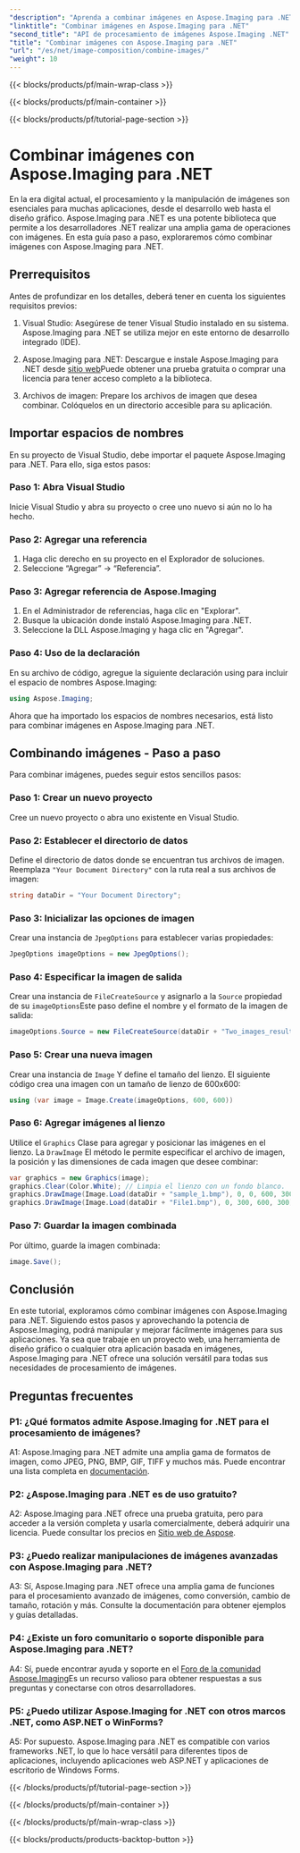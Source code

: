 ```yaml
---
"description": "Aprenda a combinar imágenes en Aspose.Imaging para .NET. Una guía paso a paso para un procesamiento de imágenes potente."
"linktitle": "Combinar imágenes en Aspose.Imaging para .NET"
"second_title": "API de procesamiento de imágenes Aspose.Imaging .NET"
"title": "Combinar imágenes con Aspose.Imaging para .NET"
"url": "/es/net/image-composition/combine-images/"
"weight": 10
---
```


{{< blocks/products/pf/main-wrap-class >}}

{{< blocks/products/pf/main-container >}}

{{< blocks/products/pf/tutorial-page-section >}}

# Combinar imágenes con Aspose.Imaging para .NET

En la era digital actual, el procesamiento y la manipulación de imágenes son esenciales para muchas aplicaciones, desde el desarrollo web hasta el diseño gráfico. Aspose.Imaging para .NET es una potente biblioteca que permite a los desarrolladores .NET realizar una amplia gama de operaciones con imágenes. En esta guía paso a paso, exploraremos cómo combinar imágenes con Aspose.Imaging para .NET. 

## Prerrequisitos

Antes de profundizar en los detalles, deberá tener en cuenta los siguientes requisitos previos:

1. Visual Studio: Asegúrese de tener Visual Studio instalado en su sistema. Aspose.Imaging para .NET se utiliza mejor en este entorno de desarrollo integrado (IDE).

2. Aspose.Imaging para .NET: Descargue e instale Aspose.Imaging para .NET desde [sitio web](https://releases.aspose.com/imaging/net/)Puede obtener una prueba gratuita o comprar una licencia para tener acceso completo a la biblioteca.

3. Archivos de imagen: Prepare los archivos de imagen que desea combinar. Colóquelos en un directorio accesible para su aplicación.

## Importar espacios de nombres

En su proyecto de Visual Studio, debe importar el paquete Aspose.Imaging para .NET. Para ello, siga estos pasos:

### Paso 1: Abra Visual Studio

Inicie Visual Studio y abra su proyecto o cree uno nuevo si aún no lo ha hecho.

### Paso 2: Agregar una referencia

1. Haga clic derecho en su proyecto en el Explorador de soluciones.
2. Seleccione “Agregar” -> “Referencia”.

### Paso 3: Agregar referencia de Aspose.Imaging

1. En el Administrador de referencias, haga clic en "Explorar".
2. Busque la ubicación donde instaló Aspose.Imaging para .NET.
3. Seleccione la DLL Aspose.Imaging y haga clic en "Agregar".

### Paso 4: Uso de la declaración

En su archivo de código, agregue la siguiente declaración using para incluir el espacio de nombres Aspose.Imaging:

```csharp
using Aspose.Imaging;
```

Ahora que ha importado los espacios de nombres necesarios, está listo para combinar imágenes en Aspose.Imaging para .NET.

## Combinando imágenes - Paso a paso

Para combinar imágenes, puedes seguir estos sencillos pasos:

### Paso 1: Crear un nuevo proyecto

Cree un nuevo proyecto o abra uno existente en Visual Studio.

### Paso 2: Establecer el directorio de datos

Define el directorio de datos donde se encuentran tus archivos de imagen. Reemplaza `"Your Document Directory"` con la ruta real a sus archivos de imagen:

```csharp
string dataDir = "Your Document Directory";
```

### Paso 3: Inicializar las opciones de imagen

Crear una instancia de `JpegOptions` para establecer varias propiedades:

```csharp
JpegOptions imageOptions = new JpegOptions();
```

### Paso 4: Especificar la imagen de salida

Crear una instancia de `FileCreateSource` y asignarlo a la `Source` propiedad de su `imageOptions`Este paso define el nombre y el formato de la imagen de salida:

```csharp
imageOptions.Source = new FileCreateSource(dataDir + "Two_images_result_out.bmp", false);
```

### Paso 5: Crear una nueva imagen

Crear una instancia de `Image` Y define el tamaño del lienzo. El siguiente código crea una imagen con un tamaño de lienzo de 600x600:

```csharp
using (var image = Image.Create(imageOptions, 600, 600))
```

### Paso 6: Agregar imágenes al lienzo

Utilice el `Graphics` Clase para agregar y posicionar las imágenes en el lienzo. La `DrawImage` El método le permite especificar el archivo de imagen, la posición y las dimensiones de cada imagen que desee combinar:

```csharp
var graphics = new Graphics(image);
graphics.Clear(Color.White); // Limpia el lienzo con un fondo blanco.
graphics.DrawImage(Image.Load(dataDir + "sample_1.bmp"), 0, 0, 600, 300); // Primera imagen.
graphics.DrawImage(Image.Load(dataDir + "File1.bmp"), 0, 300, 600, 300);    // Segunda imagen.
```

### Paso 7: Guardar la imagen combinada

Por último, guarde la imagen combinada:

```csharp
image.Save();
```

## Conclusión

En este tutorial, exploramos cómo combinar imágenes con Aspose.Imaging para .NET. Siguiendo estos pasos y aprovechando la potencia de Aspose.Imaging, podrá manipular y mejorar fácilmente imágenes para sus aplicaciones. Ya sea que trabaje en un proyecto web, una herramienta de diseño gráfico o cualquier otra aplicación basada en imágenes, Aspose.Imaging para .NET ofrece una solución versátil para todas sus necesidades de procesamiento de imágenes.

## Preguntas frecuentes

### P1: ¿Qué formatos admite Aspose.Imaging for .NET para el procesamiento de imágenes?

A1: Aspose.Imaging para .NET admite una amplia gama de formatos de imagen, como JPEG, PNG, BMP, GIF, TIFF y muchos más. Puede encontrar una lista completa en [documentación](https://reference.aspose.com/imaging/net/).

### P2: ¿Aspose.Imaging para .NET es de uso gratuito?

A2: Aspose.Imaging para .NET ofrece una prueba gratuita, pero para acceder a la versión completa y usarla comercialmente, deberá adquirir una licencia. Puede consultar los precios en [Sitio web de Aspose](https://purchase.aspose.com/buy).

### P3: ¿Puedo realizar manipulaciones de imágenes avanzadas con Aspose.Imaging para .NET?

A3: Sí, Aspose.Imaging para .NET ofrece una amplia gama de funciones para el procesamiento avanzado de imágenes, como conversión, cambio de tamaño, rotación y más. Consulte la documentación para obtener ejemplos y guías detalladas.

### P4: ¿Existe un foro comunitario o soporte disponible para Aspose.Imaging para .NET?

A4: Sí, puede encontrar ayuda y soporte en el [Foro de la comunidad Aspose.Imaging](https://forum.aspose.com/)Es un recurso valioso para obtener respuestas a sus preguntas y conectarse con otros desarrolladores.

### P5: ¿Puedo utilizar Aspose.Imaging for .NET con otros marcos .NET, como ASP.NET o WinForms?

A5: Por supuesto. Aspose.Imaging para .NET es compatible con varios frameworks .NET, lo que lo hace versátil para diferentes tipos de aplicaciones, incluyendo aplicaciones web ASP.NET y aplicaciones de escritorio de Windows Forms.

{{< /blocks/products/pf/tutorial-page-section >}}

{{< /blocks/products/pf/main-container >}}

{{< /blocks/products/pf/main-wrap-class >}}

{{< blocks/products/products-backtop-button >}}